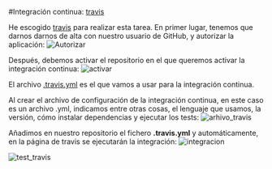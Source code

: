 #Integración continua: [travis](https://travis-ci.org/) 

He escogido [travis](https://travis-ci.org/) para realizar esta tarea.
En primer lugar, tenemos que darnos darnos de alta con nuestro usuario de GitHub, y autorizar la aplicación:
![Autorizar](http://i1175.photobucket.com/albums/r629/Cesar_Albusac_Jorge/ejercicio7_zpsotpqhn1p.png)

Después, debemos activar el repositorio en el que queremos activar la integración continua:
![activar](http://i1175.photobucket.com/albums/r629/Cesar_Albusac_Jorge/travis_aceptar_zpsu1wthpo4.png)

El archivo [.travis.yml](https://github.com/cesar2/Proyecto-IV/blob/master/.travis.yml) es el que vamos a usar para la integración continua.

Al crear el archivo de configuración de la integración continua, en este caso es un archivo .yml, indicamos entre
otras cosas, el lenguaje que usamos, la versión, cómo instalar dependencias y ejecutar los tests:
![arhivo_travis](http://i1175.photobucket.com/albums/r629/Cesar_Albusac_Jorge/PracticayEjercicios2/archivo_travis_zpsbncg84el.png)


Añadimos en nuestro repositorio el fichero **.travis.yml**  y automáticamente, en la página de travis se ejecutarán la integración:
![integracion](http://i1175.photobucket.com/albums/r629/Cesar_Albusac_Jorge/travis4_zpsnqeocjvs.png)

![test_travis](http://i1175.photobucket.com/albums/r629/Cesar_Albusac_Jorge/travis2_zpsift8yffn.png)

